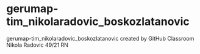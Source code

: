 # gerumap-tim_nikolaradovic_boskozlatanovic
gerumap-tim_nikolaradovic_boskozlatanovic created by GitHub Classroom
Nikola Radovic 49/21 RN
